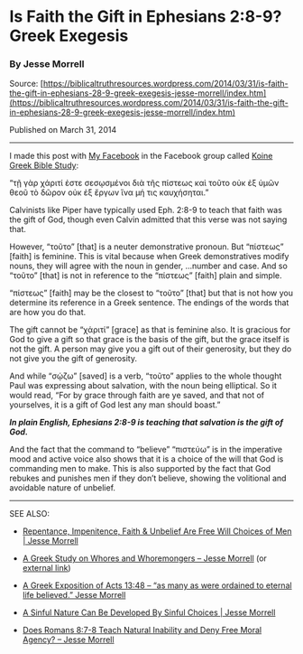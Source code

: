 <!--fi  fi-->

<!--vid  vid-->

<!--t Is Faith the Gift in Ephesians 2:8-9? Greek Exegesis t-->
<!--d  d-->

# Is Faith the Gift in Ephesians 2:8-9? Greek Exegesis

### By Jesse Morrell
Source: [https://biblicaltruthresources.wordpress.com/2014/03/31/is-faith-the-gift-in-ephesians-28-9-greek-exegesis-jesse-morrell/index.htm](https://biblicaltruthresources.wordpress.com/2014/03/31/is-faith-the-gift-in-ephesians-28-9-greek-exegesis-jesse-morrell/index.htm)

Published on March 31, 2014
- - -

I made this post with [My Facebook](https://www.facebook.com/jesse.morrell.1) in the Facebook group called [Koine Greek Bible Study](https://www.facebook.com/groups/KoineGreek/):

“τῇ γὰρ χάριτί ἐστε σεσῳσμένοι διὰ τῆς πίστεως καὶ τοῦτο οὐκ ἐξ ὑμῶν θεοῦ τὸ δῶρον οὐκ ἐξ ἔργων ἵνα μή τις καυχήσηται.”

Calvinists like Piper have typically used Eph. 2:8-9 to teach that faith was the gift of God, though even Calvin admitted that this verse was not saying that.

However, “τοῦτο” [that] is a neuter demonstrative pronoun. But “πίστεως” [faith] is feminine. This is vital because when Greek demonstratives modify nouns, they will agree with the noun in gender, …number and case. And so “τοῦτο” [that] is not in reference to the “πίστεως” [faith] plain and simple.

“πίστεως” [faith] may be the closest to “τοῦτο” [that] but that is not how you determine its reference in a Greek sentence. The endings of the words that are how you do that.

The gift cannot be “χάριτί” [grace] as that is feminine also. It is gracious for God to give a gift so that grace is the basis of the gift, but the grace itself is not the gift. A person may give you a gift out of their generosity, but they do not give you the gift of generosity.

And while “σῴζω” [saved] is a verb, “τοῦτο” applies to the whole thought Paul was expressing about salvation, with the noun being elliptical. So it would read, “For by grace through faith are ye saved, and that not of yourselves, it is a gift of God lest any man should boast.”

**_In plain English, Ephesians 2:8-9 is teaching that salvation is the gift of God._**

And the fact that the command to “believe” “πιστεύω” is in the imperative mood and active voice also shows that it is a choice of the will that God is commanding men to make. This is also supported by the fact that God rebukes and punishes men if they don’t believe, showing the volitional and avoidable nature of unbelief.

- - -
SEE ALSO:

- [Repentance, Impenitence, Faith & Unbelief Are Free Will Choices of Men | Jesse Morrell](https://biblicaltruthresources.wordpress.com/2014/12/05/repentance-impenitence-faith-unbelief-are-free-will-choices-of-men-jesse-morrell/index.htm)
 
- [A Greek Study on Whores and Whoremongers – Jesse Morrell](../../2015/07/a-greek-study-on-whores-and-whoremongers) (or [external link](https://biblicaltruthresources.wordpress.com/2013/12/19/a-greek-study-on-whores-and-whoremongers-jesse-morrell/index.htm))
 
- [A Greek Exposition of Acts 13:48 – “as many as were ordained to eternal life believed.” Jesse Morrell](https://biblicaltruthresources.wordpress.com/2013/07/19/a-greek-exposition-of-acts-1348-as-many-as-were-ordained-to-eternal-life-believed-jesse-morrell/index.htm)
 
- [A Sinful Nature Can Be Developed By Sinful Choices | Jesse Morrell](https://biblicaltruthresources.wordpress.com/2014/03/21/a-sinful-nature-can-be-developed-by-sinful-choices-jesse-morrell/index.htm)

- [Does Romans 8:7-8 Teach Natural Inability and Deny Free Moral Agency? – Jesse Morrell](https://biblicaltruthresources.wordpress.com/2013/08/11/does-romans-87-8-teach-natural-inability-and-deny-free-moral-agency-jesse-morrell/index.htm)